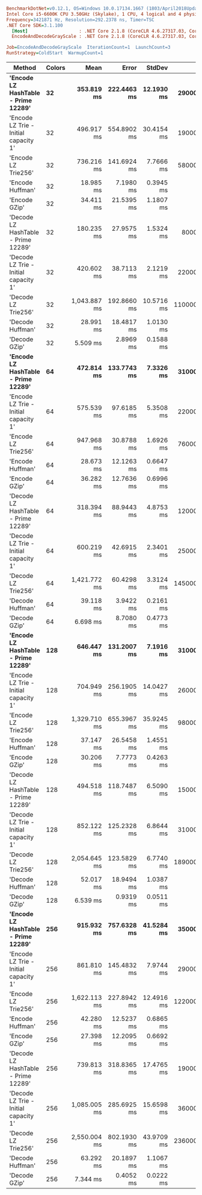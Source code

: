 ``` ini

BenchmarkDotNet=v0.12.1, OS=Windows 10.0.17134.1667 (1803/April2018Update/Redstone4)
Intel Core i5-6600K CPU 3.50GHz (Skylake), 1 CPU, 4 logical and 4 physical cores
Frequency=3421871 Hz, Resolution=292.2378 ns, Timer=TSC
.NET Core SDK=3.1.100
  [Host]                   : .NET Core 2.1.8 (CoreCLR 4.6.27317.03, CoreFX 4.6.27317.03), X64 RyuJIT
  EncodeAndDecodeGrayScale : .NET Core 2.1.8 (CoreCLR 4.6.27317.03, CoreFX 4.6.27317.03), X64 RyuJIT

Job=EncodeAndDecodeGrayScale  IterationCount=1  LaunchCount=3  
RunStrategy=ColdStart  WarmupCount=1  

```
|                                Method | Colors |         Mean |       Error |     StdDev |       Gen 0 |      Gen 1 |     Gen 2 |     Allocated |
|-------------------------------------- |------- |-------------:|------------:|-----------:|------------:|-----------:|----------:|--------------:|
|   **&#39;Encode LZ HashTable - Prime 12289&#39;** |     **32** |   **353.819 ms** | **222.4463 ms** | **12.1930 ms** |  **29000.0000** |  **8000.0000** | **2000.0000** |  **156588.91 KB** |
| &#39;Encode LZ Trie - Initial capacity 1&#39; |     32 |   496.917 ms | 554.8902 ms | 30.4154 ms |  19000.0000 |  6000.0000 | 2000.0000 |  113267.22 KB |
|                   &#39;Encode LZ Trie256&#39; |     32 |   736.216 ms | 141.6924 ms |  7.7666 ms |  58000.0000 | 21000.0000 | 4000.0000 |  338819.51 KB |
|                      &#39;Encode Huffman&#39; |     32 |    18.985 ms |   7.1980 ms |  0.3945 ms |           - |          - |         - |     554.45 KB |
|                         &#39;Encode GZip&#39; |     32 |    34.411 ms |  21.5395 ms |  1.1807 ms |           - |          - |         - |     737.12 KB |
|   &#39;Decode LZ HashTable - Prime 12289&#39; |     32 |   180.235 ms |  27.9575 ms |  1.5324 ms |   8000.0000 |  3000.0000 | 1000.0000 |   43805.45 KB |
| &#39;Decode LZ Trie - Initial capacity 1&#39; |     32 |   420.602 ms |  38.7113 ms |  2.1219 ms |  22000.0000 |  7000.0000 | 2000.0000 |  124660.41 KB |
|                   &#39;Decode LZ Trie256&#39; |     32 | 1,043.887 ms | 192.8660 ms | 10.5716 ms | 110000.0000 | 41000.0000 | 5000.0000 |  644688.14 KB |
|                      &#39;Decode Huffman&#39; |     32 |    28.991 ms |  18.4817 ms |  1.0130 ms |           - |          - |         - |     916.53 KB |
|                         &#39;Decode GZip&#39; |     32 |     5.509 ms |   2.8969 ms |  0.1588 ms |           - |          - |         - |    2823.84 KB |
|   **&#39;Encode LZ HashTable - Prime 12289&#39;** |     **64** |   **472.814 ms** | **133.7743 ms** |  **7.3326 ms** |  **31000.0000** |  **9000.0000** | **3000.0000** |  **165186.15 KB** |
| &#39;Encode LZ Trie - Initial capacity 1&#39; |     64 |   575.539 ms |  97.6185 ms |  5.3508 ms |  22000.0000 |  8000.0000 | 2000.0000 |  122896.43 KB |
|                   &#39;Encode LZ Trie256&#39; |     64 |   947.968 ms |  30.8788 ms |  1.6926 ms |  76000.0000 | 28000.0000 | 4000.0000 |  444843.84 KB |
|                      &#39;Encode Huffman&#39; |     64 |    28.673 ms |  12.1263 ms |  0.6647 ms |           - |          - |         - |     669.75 KB |
|                         &#39;Encode GZip&#39; |     64 |    36.282 ms |  12.7636 ms |  0.6996 ms |           - |          - |         - |    1353.11 KB |
|   &#39;Decode LZ HashTable - Prime 12289&#39; |     64 |   318.394 ms |  88.9443 ms |  4.8753 ms |  12000.0000 |  5000.0000 | 2000.0000 |   62227.66 KB |
| &#39;Decode LZ Trie - Initial capacity 1&#39; |     64 |   600.219 ms |  42.6915 ms |  2.3401 ms |  25000.0000 |  9000.0000 | 2000.0000 |   146872.7 KB |
|                   &#39;Decode LZ Trie256&#39; |     64 | 1,421.772 ms |  60.4298 ms |  3.3124 ms | 145000.0000 | 53000.0000 | 5000.0000 |  863437.72 KB |
|                      &#39;Decode Huffman&#39; |     64 |    39.118 ms |   3.9422 ms |  0.2161 ms |           - |          - |         - |     924.03 KB |
|                         &#39;Decode GZip&#39; |     64 |     6.698 ms |   8.7080 ms |  0.4773 ms |           - |          - |         - |    2823.84 KB |
|   **&#39;Encode LZ HashTable - Prime 12289&#39;** |    **128** |   **646.447 ms** | **131.2007 ms** |  **7.1916 ms** |  **31000.0000** |  **9000.0000** | **2000.0000** |  **177393.58 KB** |
| &#39;Encode LZ Trie - Initial capacity 1&#39; |    128 |   704.949 ms | 256.1905 ms | 14.0427 ms |  26000.0000 |  9000.0000 | 3000.0000 |   138339.7 KB |
|                   &#39;Encode LZ Trie256&#39; |    128 | 1,329.710 ms | 655.3967 ms | 35.9245 ms |  98000.0000 | 36000.0000 | 5000.0000 |  572212.09 KB |
|                      &#39;Encode Huffman&#39; |    128 |    37.147 ms |  26.5458 ms |  1.4551 ms |           - |          - |         - |      791.3 KB |
|                         &#39;Encode GZip&#39; |    128 |    30.206 ms |   7.7773 ms |  0.4263 ms |           - |          - |         - |    1479.19 KB |
|   &#39;Decode LZ HashTable - Prime 12289&#39; |    128 |   494.518 ms | 118.7487 ms |  6.5090 ms |  15000.0000 |  5000.0000 | 2000.0000 |   83993.13 KB |
| &#39;Decode LZ Trie - Initial capacity 1&#39; |    128 |   852.122 ms | 125.2328 ms |  6.8644 ms |  31000.0000 | 12000.0000 | 3000.0000 |  173489.01 KB |
|                   &#39;Decode LZ Trie256&#39; |    128 | 2,054.645 ms | 123.5829 ms |  6.7740 ms | 189000.0000 | 69000.0000 | 6000.0000 | 1121997.95 KB |
|                      &#39;Decode Huffman&#39; |    128 |    52.017 ms |  18.9494 ms |  1.0387 ms |           - |          - |         - |     943.05 KB |
|                         &#39;Decode GZip&#39; |    128 |     6.539 ms |   0.9319 ms |  0.0511 ms |           - |          - |         - |    2823.84 KB |
|   **&#39;Encode LZ HashTable - Prime 12289&#39;** |    **256** |   **915.932 ms** | **757.6328 ms** | **41.5284 ms** |  **35000.0000** | **10000.0000** | **3000.0000** |  **192380.13 KB** |
| &#39;Encode LZ Trie - Initial capacity 1&#39; |    256 |   861.810 ms | 145.4832 ms |  7.9744 ms |  29000.0000 |  9000.0000 | 2000.0000 |  162603.02 KB |
|                   &#39;Encode LZ Trie256&#39; |    256 | 1,622.113 ms | 227.8942 ms | 12.4916 ms | 122000.0000 | 46000.0000 | 5000.0000 |  718149.94 KB |
|                      &#39;Encode Huffman&#39; |    256 |    42.280 ms |  12.5237 ms |  0.6865 ms |           - |          - |         - |     927.52 KB |
|                         &#39;Encode GZip&#39; |    256 |    27.398 ms |  12.2095 ms |  0.6692 ms |           - |          - |         - |    2650.67 KB |
|   &#39;Decode LZ HashTable - Prime 12289&#39; |    256 |   739.813 ms | 318.8365 ms | 17.4765 ms |  19000.0000 |  6000.0000 | 2000.0000 |  108917.98 KB |
| &#39;Decode LZ Trie - Initial capacity 1&#39; |    256 | 1,085.005 ms | 285.6925 ms | 15.6598 ms |  36000.0000 | 14000.0000 | 3000.0000 |  204432.93 KB |
|                   &#39;Decode LZ Trie256&#39; |    256 | 2,550.004 ms | 802.1930 ms | 43.9709 ms | 236000.0000 | 86000.0000 | 6000.0000 | 1416194.84 KB |
|                      &#39;Decode Huffman&#39; |    256 |    63.292 ms |  20.1897 ms |  1.1067 ms |           - |          - |         - |     977.61 KB |
|                         &#39;Decode GZip&#39; |    256 |     7.344 ms |   0.4052 ms |  0.0222 ms |           - |          - |         - |    2823.84 KB |

